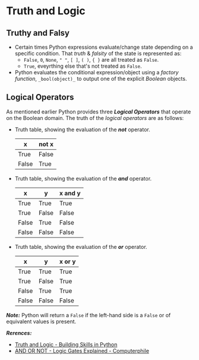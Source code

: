 # Truth and Logic

Truthy and Falsy
------------
- Certain times Python expressions evaluate/change state depending on a specific condition. That _truth_ & _falsity_ of the state is represented as:
    + `False`, `0`, `None`, `" "`, `[ ]`, `( )`, `{ }` are all treated as `False`.
    + `True`, eveyrthing else that's not treated as `False`.
- Python evaluates the conditional expression/object using a _factory function_, `_bool(object)_` to output one of the explicit _Boolean_ objects.

Logical Operators
--------------
As mentioned earlier Python provides three _**Logical Operators**_ that operate on the Boolean domain. The truth of the _logical operators_ are as follows:

- Truth table, showing the evaluation of the _**not**_ operator.

    |x   |not x|
    |----|-----|
    |True|False|
    |False|True|

- Truth table, showing the evaluation of the _**and**_ operator.

    |x    |y    |x and y|
    |-----|-----|-------|
    |True |True |True   |
    |True |False|False  |
    |False|True |False  |
    |False|False|False  |

- Truth table, showing the evaluation of the _**or**_ operator.

    |x    |y    |x or y|
    |-----|-----|------|
    |True |True |True  |
    |True |False|True  |
    |False|True |True  |
    |False|False|False |

_**Note:**_ Python will return a `False` if the left-hand side is a `False` or of equivalent values is present.

_**Rerences:**_
- [Truth and Logic - Building Skills in Python](http://www.itmaybeahack.com/book/python-2.6/latex/BuildingSkillsinPython.pdf#section.8.1)
- [AND OR NOT - Logic Gates Explained - Computerphile](https://www.youtube.com/watch?v=UvI-AMAtrvE&t=334s)